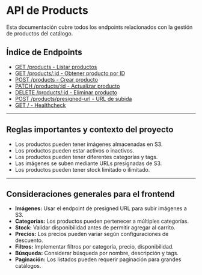 # API de Products

Esta documentación cubre todos los endpoints relacionados con la gestión de productos del catálogo.

## Índice de Endpoints

- [GET /products - Listar productos](./products-list.md)
- [GET /products/:id - Obtener producto por ID](./products-get.md)
- [POST /products - Crear producto](./products-create.md)
- [PATCH /products/:id - Actualizar producto](./products-update.md)
- [DELETE /products/:id - Eliminar producto](./products-delete.md)
- [POST /products/presigned-url - URL de subida](./products-presigned-url.md)
- [GET / - Healthcheck](./products-healthcheck.md)

---

## Reglas importantes y contexto del proyecto

- Los productos pueden tener imágenes almacenadas en S3.
- Los productos pueden estar activos o inactivos.
- Los productos pueden tener diferentes categorías y tags.
- Las imágenes se suben mediante URLs presignadas de S3.
- Los productos pueden tener stock limitado o ilimitado.

---

## Consideraciones generales para el frontend

- **Imágenes:** Usar el endpoint de presigned URL para subir imágenes a S3.
- **Categorías:** Los productos pueden pertenecer a múltiples categorías.
- **Stock:** Validar disponibilidad antes de permitir agregar al carrito.
- **Precios:** Los precios pueden variar según configuraciones de descuento.
- **Filtros:** Implementar filtros por categoría, precio, disponibilidad.
- **Búsqueda:** Considerar búsqueda por nombre, descripción y tags.
- **Paginación:** Los listados pueden requerir paginación para grandes catálogos. 